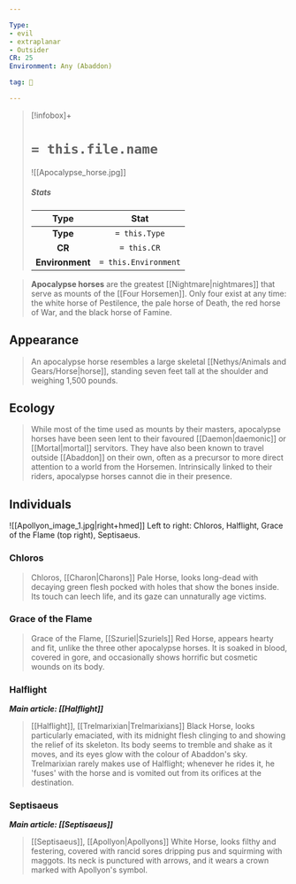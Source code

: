 ```yaml
---

Type:
- evil
- extraplanar
- Outsider
CR: 25
Environment: Any (Abaddon)

tag: 👹

---
```


> [!infobox]+
> #  `= this.file.name`
> ![[Apocalypse_horse.jpg]]
> ##### Stats
> Type | Stat |
> :---:|:---:|
> **Type** | `= this.Type` |
> **CR** | `= this.CR` |
> **Environment** | `= this.Environment` |



> **Apocalypse horses** are the greatest [[Nightmare|nightmares]] that serve as mounts of the [[Four Horsemen]]. Only four exist at any time: the white horse of Pestilence, the pale horse of Death, the red horse of War, and the black horse of Famine.



## Appearance

> An apocalypse horse resembles a large skeletal [[Nethys/Animals and Gears/Horse|horse]], standing seven feet tall at the shoulder and weighing 1,500 pounds.


## Ecology

> While most of the time used as mounts by their masters, apocalypse horses have been seen lent to their favoured [[Daemon|daemonic]] or [[Mortal|mortal]] servitors. They have also been known to travel outside [[Abaddon]] on their own, often as a precursor to more direct attention to a world from the Horsemen. Intrinsically linked to their riders, apocalypse horses cannot die in their presence.


## Individuals

![[Apollyon_image_1.jpg|right+hmed]] 
 Left to right: Chloros, Halflight, Grace of the Flame (top right), Septisaeus.

### Chloros

> Chloros, [[Charon|Charons]] Pale Horse, looks long-dead with decaying green flesh pocked with holes that show the bones inside. Its touch can leech life, and its gaze can unnaturally age victims.


### Grace of the Flame

> Grace of the Flame, [[Szuriel|Szuriels]] Red Horse, appears hearty and fit, unlike the three other apocalypse horses. It is soaked in blood, covered in gore, and occasionally shows horrific but cosmetic wounds on its body.


### Halflight

***Main article: [[Halflight]]***
> [[Halflight]], [[Trelmarixian|Trelmarixians]] Black Horse, looks particularly emaciated, with its midnight flesh clinging to and showing the relief of its skeleton. Its body seems to tremble and shake as it moves, and its eyes glow with the colour of Abaddon's sky. Trelmarixian rarely makes use of Halflight; whenever he rides it, he 'fuses' with the horse and is vomited out from its orifices at the destination.


### Septisaeus

***Main article: [[Septisaeus]]***
> [[Septisaeus]], [[Apollyon|Apollyons]] White Horse, looks filthy and festering, covered with rancid sores dripping pus and squirming with maggots. Its neck is punctured with arrows, and it wears a crown marked with Apollyon's symbol.







